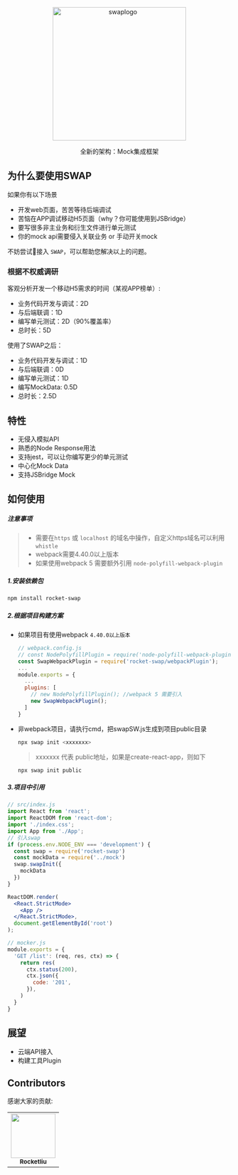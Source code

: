 <p align="center">
  <img src="https://isee.weishi.qq.com/live/wesee-live/swaplogo.png" alt="swaplogo" width="300" />
</p>

<p align="center">全新的架构：Mock集成框架</p>


## 为什么要使用SWAP
如果你有以下场景
- 开发web页面，苦苦等待后端调试
- 苦恼在APP调试移动H5页面（why？你可能使用到JSBridge）
- 要写很多非主业务和衍生文件进行单元测试
- 你的mock api需要侵入关联业务 or 手动开关mock

不妨尝试接入 `SWAP`，可以帮助您解决以上的问题。

### 根据不权威调研
客观分析开发一个移动H5需求的时间（某视APP榜单）:
- 业务代码开发与调试：2D
- 与后端联调：1D
- 编写单元测试：2D（90%覆盖率）
- 总时长：5D

使用了SWAP之后：
- 业务代码开发与调试：1D
- 与后端联调：0D
- 编写单元测试：1D
- 编写MockData: 0.5D
- 总时长：2.5D


## 特性
- 无侵入模拟API
- 熟悉的Node Response用法
- 支持jest，可以让你编写更少的单元测试
- 中心化Mock Data
- 支持JSBridge Mock 

## 如何使用
##### 注意事项
> - 需要在`https` 或 `localhost` 的域名中操作，自定义https域名可以利用`whistle`
> - webpack需要4.40.0以上版本
> - 如果使用webpack 5 需要额外引用 `node-polyfill-webpack-plugin`


##### 1.安装依赖包
```bash
npm install rocket-swap
```

##### 2.根据项目构建方案
  - 如果项目有使用webpack `4.40.0以上版本`
    ```js
    // webpack.config.js
    // const NodePolyfillPlugin = require('node-polyfill-webpack-plugin');  // webpack 5 需要引入
    const SwapWebpackPlugin = require('rocket-swap/webpackPlugin');
    ...
    module.exports = {
      ...
      plugins: [
        // new NodePolyfillPlugin(); //webpack 5 需要引入
        new SwapWebpackPlugin();
      ]
    }
    ```
  - 非webpack项目，请执行cmd，把swapSW.js生成到项目public目录
    ```bash
    npx swap init <xxxxxxx>
    ```
    > xxxxxxx 代表 public地址，如果是create-react-app，则如下
      ```bash
    npx swap init public
    ```

##### 3.项目中引用
```jsx
// src/index.js
import React from 'react';
import ReactDOM from 'react-dom';
import './index.css';
import App from './App';
// 引入swap
if (process.env.NODE_ENV === 'development') {
  const swap = require('rocket-swap')
  const mockData = require('../mock')
  swap.swapInit({
    mockData
  })
}

ReactDOM.render(
  <React.StrictMode>
    <App />
  </React.StrictMode>,
  document.getElementById('root')
);
```
```js
// mocker.js
module.exports = {
  'GET /list': (req, res, ctx) => {
    return res(
      ctx.status(200),
      ctx.json({
        code: '201',
      }),
    )
  }
}
```


## 展望
- 云端API接入
- 构建工具Plugin

## Contributors

感谢大家的贡献:

<!-- ALL-CONTRIBUTORS-LIST:START - Do not remove or modify this section -->
<!-- prettier-ignore-start -->
<!-- markdownlint-disable -->
<table>
  <tr>
    <td align="center"><a href="https://git.code.oa.com/u/rocketliu"><img src="https://dayu.oa.com/avatars/rocketliu/profile.jpg" width="100px;" alt=""/><br /><sub><b>Rocketliu</b></sub></a></td>
  </tr>
</table>

